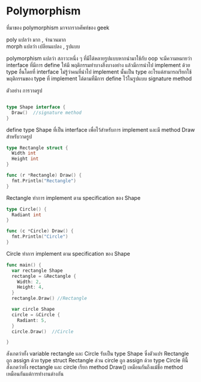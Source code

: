 # Polymorphism

ที่มาของ polymorphism มาจากรากศัพท์ของ geek

poly แปลว่า  มาก , จำนวนมาก   
morph แปลว่า เปลียนแปลง , รูปแบบ 

polymorphism แปลว่า สภาวะหนึ่ง ๆ ที่มีได้หลายรูปแบบหากนำมาใช้กับ oop จะมีความหมายว่า  interface ที่มีการ define ให้มี พฤติกรรมทำบางสิ่งบางอย่าง แล้วมีการนำไป implement ด้วย type อื่นโดยที่ interface ไม่รู้ว่าคนที่นำไป implement นั้นเป็น type อะไรแต่สามารถเรียกใช้ พฤติกรรมของ type ที่ implement ได้ตามที่มีการ define ไว้ในรูปแบบ signature method

ตัวอย่าง การวาดรูป

```go

type Shape interface {
  Draw()  //signature method
}
```
define type Shape ที่เป็น interface เพื่อไว้สำหรับการ implement และมี method Draw สำหรับวาดรูป

```go
type Rectangle struct {
  Width int
  Height int
}

func (r *Rectangle) Draw() {
  fmt.Println("Rectangle")
}
```

Rectangle ทำการ implement ตาม specification ของ Shape 

```go
type Circle() {
  Radiant int
}

func (c *Circle) Draw() {
  fmt.Println("Circle")
}
```

Circle ทำการ implement ตาม specification ของ Shape

```go
func main() {
  var rectangle Shape
  rectangle = &Rectangle { 
    Width: 2,
    Height: 4,
  }
  rectangle.Draw() //Rectangle

  var circle Shape 
  circle = &Circle {
    Radiant: 5,
  }
  circle.Draw()  //Circle

}
```

สังเกตว่าทั้ง  variable rectangle และ Circle รับเป็น type Shape ซึ่งตัวแปร Rectangle ถูก assign ด้วย type struct  Rectangle ส่วน
circle ถูก assign ด้วย type Circle ทีนี้สังเกตว่าทั้ง rectangle และ circle เรียก method Draw() เหมือนกันถึงแม้ชื่อ method เหมือนกันแต่การทำงานต่างกัน

